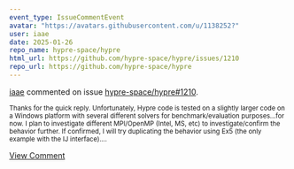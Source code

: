 ```yaml
---
event_type: IssueCommentEvent
avatar: "https://avatars.githubusercontent.com/u/1138252?"
user: iaae
date: 2025-01-26
repo_name: hypre-space/hypre
html_url: https://github.com/hypre-space/hypre/issues/1210
repo_url: https://github.com/hypre-space/hypre
---
```


<a href='https://github.com/iaae' target='_blank'>iaae</a> commented on issue <a href='https://github.com/hypre-space/hypre/issues/1210' target='_blank'>hypre-space/hypre#1210</a>.

<small>Thanks for the quick reply.  Unfortunately, Hypre code is tested on a slightly larger code on a Windows platform with several different solvers for benchmark/evaluation purposes...for now. I plan to investigate different MPI/OpenMP (Intel, MS, etc) to investigate/confirm the behavior further. If confirmed, I will try duplicating the behavior using Ex5 (the only example with the IJ interface)....</small>

<a href='https://github.com/hypre-space/hypre/issues/1210' target='_blank'>View Comment</a>